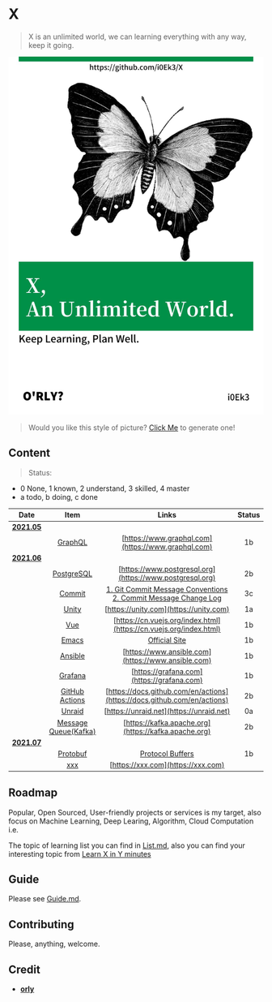 # X

> X is an unlimited world, we can learning everything with any way, keep it going.

![cover](https://github.com/i0Ek3/X/blob/main/media/cover.jpg)

> Would you like this style of picture? [Click Me](https://orly.nanmu.me) to generate one!

## Content

> Status: 
- 0 None, 1 known, 2 understand, 3 skilled, 4 master
- a todo, b doing, c done

| Date  | Item | Links | Status | 
| :-----: | :------: | :-----: | :-----: |
| **[2021.05](https://github.com/i0Ek3/X/tree/main/2021/05)** |  |  |  |
|  | [GraphQL](https://github.com/i0Ek3/X/tree/main/2021/05/GraphQL) | [https://www.graphql.com](https://www.graphql.com) | 1b |
| **[2021.06](https://github.com/i0Ek3/X/tree/main/2021/06)** |  |  |  |
|  | [PostgreSQL](https://github.com/i0Ek3/X/tree/main/2021/06/PostgreSQL) | [https://www.postgresql.org](https://www.postgresql.org) | 2b |
|  | [Commit](https://github.com/i0Ek3/X/tree/main/2021/06/Commit) | [1. Git Commit Message Conventions](https://docs.google.com/document/d/1QrDFcIiPjSLDn3EL15IJygNPiHORgU1_OOAqWjiDU5Y/edit#heading=h.greljkmo14y0) [2. Commit Message Change Log](http://www.ruanyifeng.com/blog/2016/01/commit_message_change_log.html) | 3c |
|  | [Unity](https://github.com/i0Ek3/X/tree/main/2021/06/Unity) | [https://unity.com](https://unity.com) | 1a |
|  | [Vue](https://github.com/i0Ek3/X/tree/main/2021/06/Vue) | [https://cn.vuejs.org/index.html](https://cn.vuejs.org/index.html) | 1b |
|  | [Emacs](https://github.com/i0Ek3/X/tree/main/2021/06/Emacs) | [Official Site](https://www.gnu.org/savannah-checkouts/gnu/emacs/emacs.html) | 1b |
|  | [Ansible](https://github.com/i0Ek3/X/tree/main/2021/06/Ansible) | [https://www.ansible.com](https://www.ansible.com) | 1b |
|  | [Grafana](https://github.com/i0Ek3/X/tree/main/2021/06/Grafana) | [https://grafana.com](https://grafana.com) | 1b |
|  | [GitHub Actions](https://github.com/i0Ek3/X/tree/main/2021/06/Actions) | [https://docs.github.com/en/actions](https://docs.github.com/en/actions) | 2b |
|  | [Unraid](https://github.com/i0Ek3/X/tree/main/2021/06/Unraid) | [https://unraid.net](https://unraid.net) | 0a |
|  | [Message Queue(Kafka)](https://github.com/i0Ek3/X/tree/main/2021/06/MQ) | [https://kafka.apache.org](https://kafka.apache.org) | 2b |
| **[2021.07](https://github.com/i0Ek3/X/tree/main/2021/07)** |  |  |  |
|  | [Protobuf](https://github.com/i0Ek3/X/tree/main/2021/07/Protobuf) | [Protocol Buffers](https://developers.google.com/protocol-buffers/) | 1b |
|  | [xxx](https://github.com/i0Ek3/X/tree/main/2021/06/xxx) | [https://xxx.com](https://xxx.com) |  |


## Roadmap

Popular, Open Sourced, User-friendly projects or services is my target, also focus on Machine Learning, Deep Learing, Algorithm, Cloud Computation i.e.

The topic of learning list you can find in [List.md](https://github.com/i0Ek3/X/blob/main/List.md), also you can find your interesting topic from [Learn X in Y minutes](https://learnxinyminutes.com)

## Guide

Please see [Guide.md](https://github.com/i0Ek3/X/blob/main/Guide.md).

## Contributing

Please, anything, welcome.

## Credit

- **[orly](https://github.com/nanmu42/orly)**
